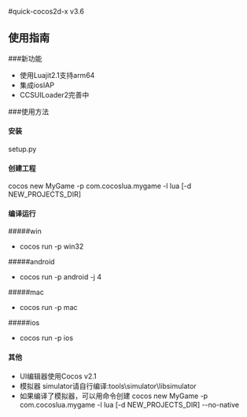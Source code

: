  #quick-cocos2d-x v3.6

 
## 使用指南

###新功能
- 使用Luajit2.1支持arm64
- 集成iosIAP
- CCSUILoader2完善中


###使用方法
#### 安装 
setup.py

####  创建工程 
cocos new MyGame -p com.cocoslua.mygame -l lua [-d NEW_PROJECTS_DIR]

####  编译运行
#####win
-  cocos run -p win32 

#####android
-  cocos run -p android -j 4

#####mac
-  cocos run -p mac

#####ios
-  cocos run -p ios

####  其他
-  UI编辑器使用Cocos v2.1
-  模拟器 simulator请自行编译:tools\simulator\libsimulator 
-  如果编译了模拟器，可以用命令创建 cocos new MyGame -p com.cocoslua.mygame -l lua [-d NEW_PROJECTS_DIR] --no-native 

